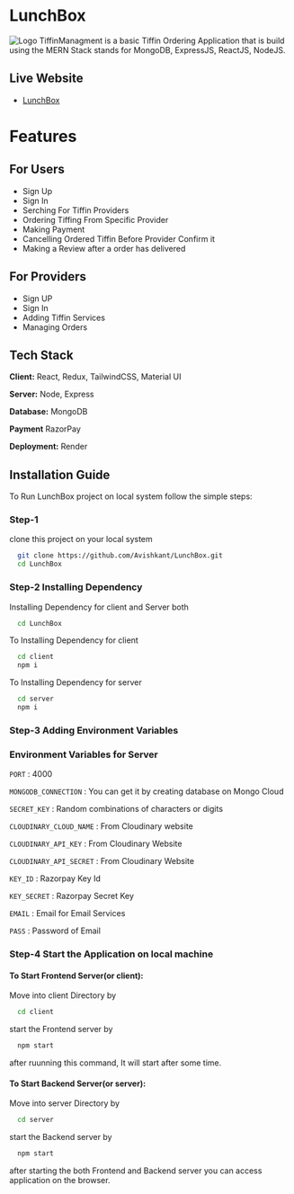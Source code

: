 # LunchBox

![Logo](https://github.com/user-attachments/assets/8a433758-e596-49b9-b331-45c8fb24b751)
TiffinManagment is a basic Tiffin Ordering Application that is build using the MERN Stack stands for MongoDB, ExpressJS, ReactJS, NodeJS.

## Live Website

- [LunchBox](https://lunchbox-0gi6.onrender.com/)

# Features

## For Users

- Sign Up
- Sign In
- Serching For Tiffin Providers 
- Ordering Tiffing From Specific Provider
- Making Payment
- Cancelling Ordered Tiffin Before Provider Confirm it
- Making a Review after a order has delivered

## For Providers

- Sign UP
- Sign In
- Adding Tiffin Services
- Managing Orders

## Tech Stack

**Client:** React, Redux, TailwindCSS, Material UI

**Server:** Node, Express

**Database:** MongoDB

**Payment** RazorPay

**Deployment:** Render

## Installation Guide

To Run LunchBox project on local system follow the simple steps:

### Step-1

clone this project on your local system

```bash
  git clone https://github.com/Avishkant/LunchBox.git
  cd LunchBox
```

### Step-2 Installing Dependency

Installing Dependency for client and Server both

```bash
  cd LunchBox
```

To Installing Dependency for client

```bash
  cd client
  npm i
```

To Installing Dependency for server

```bash
  cd server
  npm i
```

### Step-3 Adding Environment Variables


### Environment Variables for Server

`PORT` : 4000

`MONGODB_CONNECTION` : You can get it by creating database on Mongo Cloud

`SECRET_KEY` : Random combinations of characters or digits

`CLOUDINARY_CLOUD_NAME` : From Cloudinary website

`CLOUDINARY_API_KEY` : From Cloudinary Website

`CLOUDINARY_API_SECRET` : From Cloudinary Website

`KEY_ID` : Razorpay Key Id

`KEY_SECRET` : Razorpay Secret Key

`EMAIL` : Email for Email Services

`PASS` : Password of Email


### Step-4 Start the Application on local machine

#### To Start Frontend Server(or client):

Move into client Directory by

```bash
  cd client
```

start the Frontend server by

```bash
  npm start
```

after ruunning this command, It will start after some time.

#### To Start Backend Server(or server):

Move into server Directory by

```bash
  cd server
```

start the Backend server by

```bash
  npm start
```

after starting the both Frontend and Backend server you can access application on the browser.
